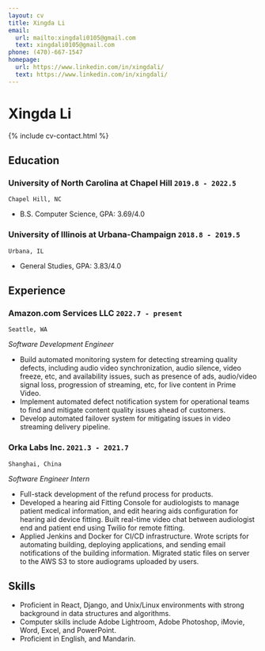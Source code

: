 ```yaml
---
layout: cv
title: Xingda Li
email:
  url: mailto:xingdali0105@gmail.com
  text: xingdali0105@gmail.com
phone: (470)-667-1547
homepage:
  url: https://www.linkedin.com/in/xingdali/
  text: https://www.linkedin.com/in/xingdali/
---
```


# Xingda Li

<!--
include contact information from the front matter
Supported arguments:
    - homepage: url, text
    - phone
    - email
-->

{% include cv-contact.html %}

## Education

### **University of North Carolina at Chapel Hill** `2019.8 - 2022.5`

```
Chapel Hill, NC
```

- B.S. Computer Science, GPA: 3.69/4.0

### **University of Illinois at Urbana-Champaign** `2018.8 - 2019.5`

```
Urbana, IL
```

- General Studies, GPA: 3.83/4.0


## Experience
### **Amazon.com Services LLC** `2022.7 - present`

```
Seattle, WA
```
_Software Development Engineer_<br>
- Build automated monitoring system for detecting streaming quality defects, including audio video synchronization, audio silence, video freeze, etc, and availability issues, such as presence of ads, audio/video signal loss, progression of streaming, etc, for live content in Prime Video.
- Implement automated defect notification system for operational teams to find and mitigate content quality issues ahead of customers.
- Develop automated failover system for mitigating issues in video streaming delivery pipeline.

### **Orka Labs Inc.** `2021.3 - 2021.7`

```
Shanghai, China
```

_Software Engineer Intern_<br>
- Full-stack development of the refund process for products.
- Developed a hearing aid Fitting Console for audiologists to manage patient medical information, and edit hearing aids configuration for hearing aid device fitting. Built real-time video chat between audiologist end and patient end using Twilio for remote fitting.
- Applied Jenkins and Docker for CI/CD infrastructure. Wrote scripts for automating building, deploying applications, and sending email notifications of the building information. Migrated static files on server to the AWS S3 to store audiograms uploaded by users.

## Skills

- Proficient in React, Django, and Unix/Linux environments with strong background in data structures and algorithms.
- Computer skills include Adobe Lightroom, Adobe Photoshop, iMovie, Word, Excel, and PowerPoint.
- Proficient in English, and Mandarin.
<p style="color:white;font-size:0.5px">Java, C, C++, Spring, SQL, Ruby, PHP, Python, JavaScript, HTML, CSS, Angular, Flask, Firebase, jira, mySQL, git, NoSQL, GraphQL, Node.js, npm, yarn, teamwork, leadership, award, honor</p>

